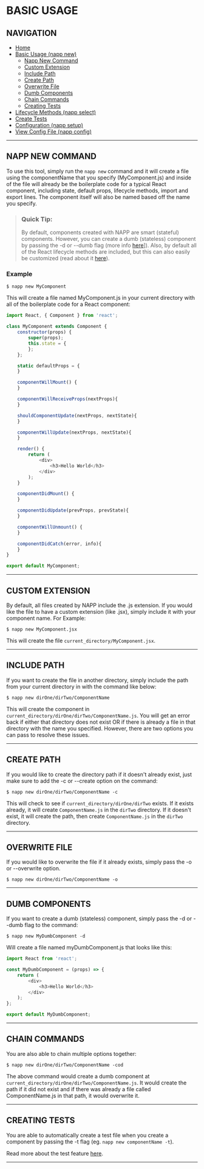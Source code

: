 # BASIC USAGE

## NAVIGATION

* [Home](../README.md)
* [Basic Usage (napp new)](#basic-usage)
  * [Napp New Command](#napp-new-command)
  * [Custom Extension](#custom-extension)
  * [Include Path](#include-path)
  * [Create Path](#create-path)
  * [Overwrite File](#overwrite-file)
  * [Dumb Components](#dumb-components)
  * [Chain Commands](#chain-commands)
  * [Creating Tests](#creating-tests)
* [Lifecycle Methods (napp select)](./LIFECYCLE-METHODS.md)
* [Create Tests](./TESTS.md)
* [Configuration (napp setup)](./CONFIGURATION.md)
* [View Config File (napp config)](./CONFIG.md)

---

## NAPP NEW COMMAND

To use this tool, simply run the `napp new` command and it will create a file using the componentName that you specify (MyComponent.js) and inside of the file will already be the boilerplate code for a typical React component, including state, default props, lifecycle methods, import and export lines.  The component itself will also be named based off the name you specify.

>### Quick Tip:
>By default, components created with NAPP are smart (stateful) components.  However, you can create a dumb (stateless) component by passing the -d or --dumb flag (more info [here](#dumb-components)]).  Also, by default all of the React lifecycle methods are included, but this can also easily be customized (read about it [here](./LIFECYCLE-METHODS.md)).

### Example

``` shell
$ napp new MyComponent
```

This will create a file named MyComponent.js in your current directory with all of the boilerplate code for a React component:

``` javascript
import React, { Component } from 'react';

class MyComponent extends Component {
    constructor(props) {
        super(props);
        this.state = {
        };
    };

    static defaultProps = {
    }

    componentWillMount() {
    }

    componentWillReceiveProps(nextProps){
    }

    shouldComponentUpdate(nextProps, nextState){
    }

    componentWillUpdate(nextProps, nextState){
    }

    render() {
        return (
            <div>
                <h3>Hello World</h3>
            </div>
        );
    }

    componentDidMount() {
    }

    componentDidUpdate(prevProps, prevState){
    }

    componentWillUnmount() {
    }

    componentDidCatch(error, info){
    }
}

export default MyComponent;
```

---

## CUSTOM EXTENSION

By default, all files created by NAPP include the .js extension.  If you would like the file to have a custom extension (like .jsx), simply include it with your component name.  For Example:

``` shell
$ napp new MyComponent.jsx
```

This will create the file `current_directory/MyComponent.jsx`.

---

## INCLUDE PATH

If you want to create the file in another directory, simply include the path from your current directory in with the command like below:

``` shell
$ napp new dirOne/dirTwo/ComponentName
```

This will create the component in `current_directory/dirOne/dirTwo/ComponentName.js`.  You will get an error back if either that directory does not exist OR if there is already a file in that directory with the name you specified.  However, there are two options you can pass to resolve these issues.

---

## CREATE PATH

If you would like to create the directory path if it doesn't already exist, just make sure to add the -c or --create option on the command:

``` shell
$ napp new dirOne/dirTwo/ComponentName -c
```

This will check to see if `current_directory/dirOne/dirTwo` exists.  If it exists already, it will create `ComponentName.js` in the `dirTwo` directory.  If it doesn't exist, it will create the path, then create `ComponentName.js` in the `dirTwo` directory.

---

## OVERWRITE FILE

If you would like to overwrite the file if it already exists, simply pass the -o or --overwrite option.

``` shell
$ napp new dirOne/dirTwo/ComponentName -o
```

---

## DUMB COMPONENTS

If you want to create a dumb (stateless) component, simply pass the -d or --dumb flag to the command:

``` shell
$ napp new MyDumbComponent -d
```

Will create a file named myDumbComponent.js that looks like this:

```javascript
import React from 'react';

const MyDumbComponent = (props) => {
    return (
        <div>
            <h3>Hello World</h3>
        </div>
    );
};

export default MyDumbComponent;
```

---

## CHAIN COMMANDS

You are also able to chain multiple options together:

``` shell
$ napp new dirOne/dirTwo/ComponentName -cod
```

The above command would create a dumb component at `current_directory/dirOne/dirTwo/ComponentName.js`.  It would create the path if it did not exist and if there was already a file called ComponentName.js in that path, it would overwrite it.

---

## CREATING TESTS

You are able to automatically create a test file when you create a component by passing the -t flag (eg. `napp new componentName -t`).

Read more about the test feature [here](./TESTS.md).

---